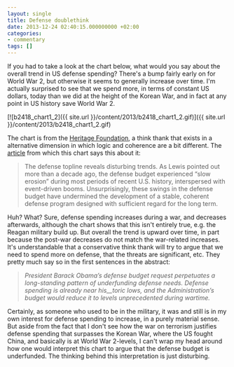 ```yaml
---
layout: single
title: Defense doublethink
date: 2013-12-24 02:40:15.000000000 +02:00
categories:
- commentary
tags: []
---
```


If you had to take a look at the chart below, what would you say about the overall trend in US defense spending? There's a bump fairly early on for World War 2, but otherwise it seems to generally increase over time. I'm actually surprised to see that we spend more, in terms of constant US dollars, today than we did at the height of the Korean War, and in fact at any point in US history save World War 2.

[![b2418_chart1_2]({{ site.url }}/content/2013/b2418_chart1_2.gif)]({{ site.url }}/content/2013/b2418_chart1_2.gif)

The chart is from the [Heritage Foundation](http://www.heritage.org/), a think thank that exists in a alternative dimension in which logic and coherence are a bit different. The [article](http://www.heritage.org/research/reports/2010/06/us-defense-spending-the-mismatch-between-plans-and-resources) from which this chart says this about it:

> The defense topline reveals disturbing trends. As Lewis pointed out more than a decade ago, the defense budget experienced “slow erosion” during most periods of recent U.S. history, interspersed with event-driven booms. Unsurprisingly, these swings in the defense budget have undermined the development of a stable, coherent defense program designed with sufficient regard for the long term.

Huh? What? Sure, defense spending increases during a war, and decreases afterwards, although the chart shows that this isn't entirely true, e.g. the Reagan military build up. But overall the trend is upward over time, in part because the post-war decreases do not match the war-related increases. It's understandable that a conservative think thank will try to argue that we need to spend more on defense, that the threats are significant, etc. They pretty much say so in the first sentences in the abstract:

> _President Barack Obama’s defense budget request perpetuates a long-standing pattern of underfunding defense needs. Defense spending is already near his__toric lows, and the Administration’s budget would reduce it to levels unprecedented during wartime._

Certainly, as someone who used to be in the military, it was and still is in my own interest for defense spending to increase, in a purely material sense. But aside from the fact that I don't see how the war on terrorism justifies defense spending that surpasses the Korean War, where the US fought China, and basically is at World War 2-levels, I can't wrap my head around how one would interpret this chart to argue that the defense budget is underfunded. The thinking behind this interpretation is just disturbing.
